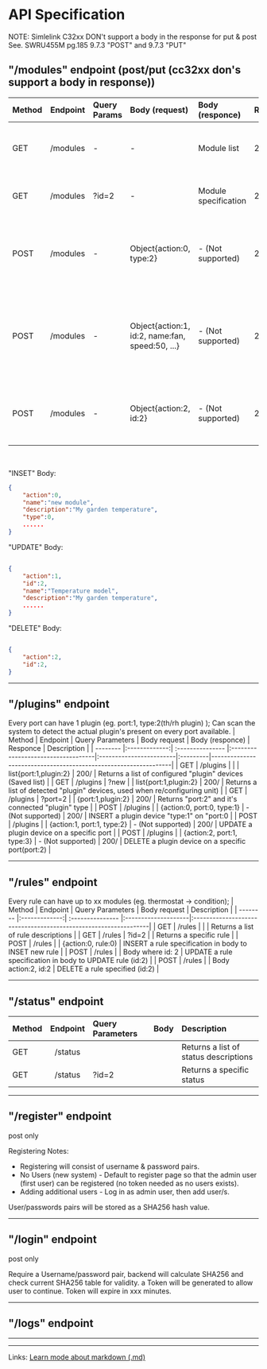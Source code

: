 # API Specification
NOTE: Simlelink C32xx DON't support a body in the response for put & post  	See. SWRU455M pg.185 9.7.3 "POST" and 9.7.3 "PUT"

## "/modules" endpoint  (post/put (cc32xx don's support a body in response))

| Method | Endpoint | Query Params | Body (request)                                  | Body (responce)      | Responce | Description                                            |
| -------|:--------:| :----------- |:------------------------------------------------|:---------------------|:---------|--------------------------------------------------------|
| GET    | /modules | -            | -                                               | Module list          | 200/     | Returns a list of module descriptions (id, types)      |
| GET    | /modules | ?id=2        | -                                               | Module specification | 200/     | Returns a specific module object                       |
| POST   | /modules | -            | Object{action:0, type:2}                        | - (Not supported)    | 200/     | INSERT - Request body contain new object with action & type|
| POST   | /modules | -            | Object{action:1, id:2, name:fan, speed:50, ...} | - (Not supported)    | 200/     | UPDATE - Request body contain updated object with action, id and parameters|
| POST   | /modules | -            | Object{action:2, id:2}                          | - (Not supported)    | 200/     | Delete-  Request body contain object with action & id  |

<br>

"INSET" Body:
```JSON 
{
    "action":0,
    "name":"new module",
    "description":"My garden temperature",
    "type":0,
    ......
} 
```
"UPDATE" Body:
```JSON

{
    "action":1,
    "id":2,
    "name":"Temperature model",
    "description":"My garden temperature",
    ......
} 
```
"DELETE" Body:
```JSON

{
    "action":2,
    "id":2,
} 
```

***

## "/plugins" endpoint
Every port can have 1 plugin (eg. port:1, type:2(th/rh plugin) ); 
Can scan the system to detect the actual plugin's present on every port available.
| Method   | Endpoint      | Query Parameters | Body request                       | Body (responce)         | Responce | Description                                                     |
| -------- |:-------------:| :--------------- |:-----------------------------------|:------------------------|:---------|-----------------------------------------------------------------|
| GET      | /plugins      |                  |                                    | list{port:1,plugin:2}   | 200/     | Returns a list of configured "plugin" devices (Saved list)      |
| GET      | /plugins      | ?new             |                                    | list{port:1,plugin:2}   | 200/     | Returns a list of detected "plugin" devices, used when re/configuring unit) |
| GET      | /plugins      | ?port=2          |                                    | {port:1,plugin:2}       | 200/     | Returns "port:2" and it's connected "plugin" type               |
| POST     | /plugins      |                  | {action:0, port:0, type:1}         | - (Not supported)       | 200/     | INSERT a plugin device "type:1" on "port:0                      |
| POST     | /plugins      |                  | {action:1, port:1, type:2}         | - (Not supported)       | 200/     | UPDATE a plugin device on a specific port                       |
| POST     | /plugins      |                  | {action:2, port:1, type:3}         | - (Not supported)       | 200/     | DELETE a plugin device on a specific port(port:2)               |


***

## "/rules" endpoint
Every rule can have up to xx modules (eg. thermostat -> condition); 
| Method   | Endpoint      | Query Parameters | Body request        | Description                                                     |
| -------- |:-------------:| :--------------- |:--------------------|:----------------------------------------------------------------|
| GET      | /rules        |                  |                     | Returns a list of rule descriptions                             |
| GET      | /rules        | ?id=2            |                     | Returns a specific rule                                         |
| POST     | /rules        |                  | {action:0, rule:0)  | INSERT a rule specification in body to INSET new rule           |
| POST     | /rules        |                  | Body where id: 2    | UPDATE a rule specification in body to UPDATE rule (id:2)       |
| POST     | /rules        |                  | Body action:2, id:2 | DELETE a rule specified (id:2)                                  |

***
## "/status" endpoint
| Method   | Endpoint      | Query Parameters | Body                | Description                                                     |
| -------- |:-------------:| :--------------- |:--------------------|:----------------------------------------------------------------|
| GET      | /status       |                  |                     | Returns a list of status descriptions                           |
| GET      | /status       | ?id=2            |                     | Returns a specific status                                       |
***
## "/register" endpoint
post only

Registering Notes: 
* Registering will consist of username & password pairs.
* No Users (new system) - Default to register page so that the admin user (first user) can be registered (no token needed as no users exists).
* Adding additional users - Log in as admin user, then add user/s.

User/passwords pairs will be stored as a SHA256 hash value.
***
## "/login" endpoint
post only

Require a Username/password pair, backend will calculate SHA256 and check current SHA256 table for validity. a Token will be generated to allow user to continue.
Token will expire in xxx minutes.

***
## "/logs" endpoint

***

***
Links:
[Learn mode about markdown (.md)](https://github.com/adam-p/markdown-here/wiki/Markdown-Cheatsheet)